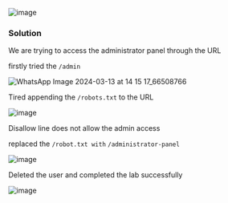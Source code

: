 ![image](https://github.com/RahulMMenon011/PortSwigger_Labs/assets/140642506/0802de5f-4c12-49c1-95a0-37f773fbb31d)

### Solution

We are trying to access the administrator panel through the URL

firstly tried the `/admin`

![WhatsApp Image 2024-03-13 at 14 15 17_66508766](https://github.com/RahulMMenon011/PortSwigger_Labs/assets/140642506/8226daa8-aa68-4818-a842-d54786851187)

Tired appending the `/robots.txt` to the URL

![image](https://github.com/RahulMMenon011/PortSwigger_Labs/assets/140642506/6d18aaab-fa8e-45f3-926e-3f70821d46da)

Disallow line does not allow the admin access

replaced the `/robot.txt with`  `/administrator-panel`

![image](https://github.com/RahulMMenon011/PortSwigger_Labs/assets/140642506/c71c1424-79a4-4e77-9b02-0f445ee448f3)

Deleted the user and completed the lab successfully

![image](https://github.com/RahulMMenon011/PortSwigger_Labs/assets/140642506/e37382d1-76d2-4ff8-afed-22082623234c)

